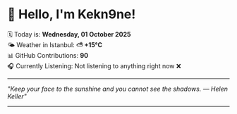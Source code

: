 # 👋 Hello, I'm Kekn9ne!

🗓️ Today is: **Wednesday, 01 October 2025**  
🌤️ Weather in Istanbul: **⛅️  +15°C**  
📊 GitHub Contributions: **90**  
🎧 Currently Listening: Not listening to anything right now ❌

---

_"Keep your face to the sunshine and you cannot see the shadows. — *Helen Keller*"_

---
